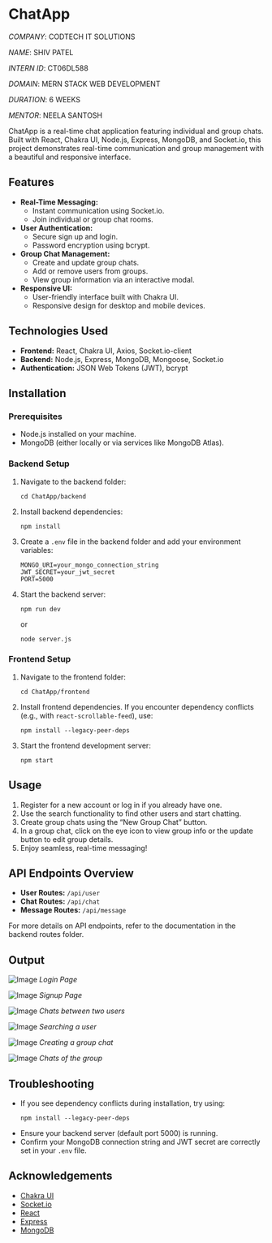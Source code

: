 # ChatApp

_COMPANY_: CODTECH IT SOLUTIONS

_NAME_: SHIV PATEL

_INTERN ID_: CT06DL588

_DOMAIN_: MERN STACK WEB DEVELOPMENT

_DURATION_: 6 WEEKS

_MENTOR_: NEELA SANTOSH

ChatApp is a real-time chat application featuring individual and group chats. Built with React, Chakra UI, Node.js, Express, MongoDB, and Socket.io, this project demonstrates real-time communication and group management with a beautiful and responsive interface.

## Features

- **Real-Time Messaging:**
  - Instant communication using Socket.io.
  - Join individual or group chat rooms.
- **User Authentication:**
  - Secure sign up and login.
  - Password encryption using bcrypt.
- **Group Chat Management:**
  - Create and update group chats.
  - Add or remove users from groups.
  - View group information via an interactive modal.
- **Responsive UI:**
  - User-friendly interface built with Chakra UI.
  - Responsive design for desktop and mobile devices.

## Technologies Used

- **Frontend:** React, Chakra UI, Axios, Socket.io-client
- **Backend:** Node.js, Express, MongoDB, Mongoose, Socket.io
- **Authentication:** JSON Web Tokens (JWT), bcrypt

## Installation

### Prerequisites

- Node.js installed on your machine.
- MongoDB (either locally or via services like MongoDB Atlas).

### Backend Setup

1. Navigate to the backend folder:
   ```shell
   cd ChatApp/backend
   ```
2. Install backend dependencies:
   ```shell
   npm install
   ```
3. Create a `.env` file in the backend folder and add your environment variables:
   ```env
   MONGO_URI=your_mongo_connection_string
   JWT_SECRET=your_jwt_secret
   PORT=5000
   ```
4. Start the backend server:
   ```shell
   npm run dev
   ```
   or
   ```shell
   node server.js
   ```

### Frontend Setup

1. Navigate to the frontend folder:
   ```shell
   cd ChatApp/frontend
   ```
2. Install frontend dependencies. If you encounter dependency conflicts (e.g., with `react-scrollable-feed`), use:
   ```shell
   npm install --legacy-peer-deps
   ```
3. Start the frontend development server:
   ```shell
   npm start
   ```

## Usage

1. Register for a new account or log in if you already have one.
2. Use the search functionality to find other users and start chatting.
3. Create group chats using the “New Group Chat” button.
4. In a group chat, click on the eye icon to view group info or the update button to edit group details.
5. Enjoy seamless, real-time messaging!

## API Endpoints Overview

- **User Routes:** `/api/user`
- **Chat Routes:** `/api/chat`
- **Message Routes:** `/api/message`

For more details on API endpoints, refer to the documentation in the backend routes folder.

## Output
![Image](https://github.com/user-attachments/assets/c33ffe11-06b2-4181-a7ae-f9f7548d8987)
_Login Page_

![Image](https://github.com/user-attachments/assets/1b38def6-78e2-4400-b7ad-5bbf4a64ebd1)
_Signup Page_

![Image](https://github.com/user-attachments/assets/5cb19c7e-cac6-4c26-a85c-42a9b10dc593)
_Chats between two users_

![Image](https://github.com/user-attachments/assets/d91f12ca-feb7-407f-a21c-fbd3a9503584)
_Searching a user_

![Image](https://github.com/user-attachments/assets/76406d3e-05e7-4aee-be15-c5f4a8011a06)
_Creating a group chat_

![Image](https://github.com/user-attachments/assets/f87a565f-9dfc-44bc-a5a8-d555c9f98311)
_Chats of the group_


## Troubleshooting

- If you see dependency conflicts during installation, try using:
  ```shell
  npm install --legacy-peer-deps
  ```
- Ensure your backend server (default port 5000) is running.
- Confirm your MongoDB connection string and JWT secret are correctly set in your `.env` file.

## Acknowledgements

- [Chakra UI](https://chakra-ui.com/)
- [Socket.io](https://socket.io/)
- [React](https://reactjs.org/)
- [Express](https://expressjs.com/)
- [MongoDB](https://www.mongodb.com/)
